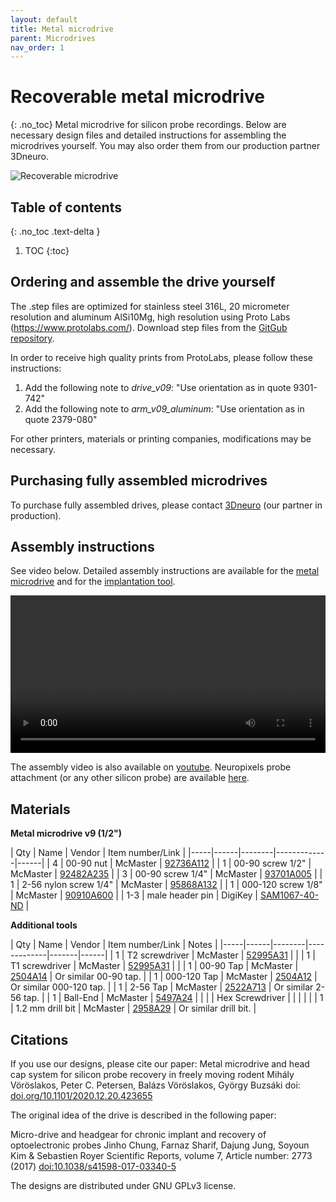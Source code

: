 ```yaml
---
layout: default
title: Metal microdrive
parent: Microdrives
nav_order: 1
---
```


# Recoverable metal microdrive
{: .no_toc}
Metal microdrive for silicon probe recordings. Below are necessary design files and detailed instructions for assembling the microdrives yourself. You may also order them from our production partner 3Dneuro. 

![Recoverable microdrive](https://buzsakilab.github.io/3d_print_designs/images/recoverable_microdrive.jpg)

## Table of contents
{: .no_toc .text-delta }

1. TOC
{:toc}

## Ordering and assemble the drive yourself
The .step files are optimized for stainless steel 316L, 20 micrometer resolution and aluminum AlSi10Mg, high resolution using Proto Labs (https://www.protolabs.com/). Download step files from the [GitGub repository](https://github.com/buzsakilab/3d_print_designs/tree/master/Microdrives/Metal_recoverable).

In order to receive high quality prints from ProtoLabs, please follow these instructions:

1. Add the following note to _drive_v09_: "Use orientation as in quote 9301-742"
2. Add the following note to _arm_v09_aluminum_: "Use orientation as in quote 2379-080"

For other printers, materials or printing companies, modifications may be necessary.

## Purchasing fully assembled microdrives
To purchase fully assembled drives, please contact [3Dneuro](https://www.3dneuro.com/2021/04/23/new-metal-microdrive-in-collaboration-with-the-buzsaki-lab/) (our partner in production).

## Assembly instructions 
See video below. Detailed assembly instructions are available for the [metal microdrive](https://github.com/buzsakilab/3d_print_designs/raw/master/Microdrives/Metal_recoverable/assembly_instructions_implantation_tool_metal_v9.pdf) and for the [implantation tool](https://github.com/buzsakilab/3d_print_designs/raw/master/Microdrives/Metal_recoverable/assembly_instructions_implantation_tool_metal_v9.pdf).

<video width="100%" height="auto" controls="controls">
  <source src="https://buzsakilab.com/3d_print_designs/Figure1-video1.mp4" type="video/mp4">
</video>

The assembly video is also available on [youtube](https://www.youtube.com/watch?v=poEjWvFrr5g). Neuropixels probe attachment (or any other silicon probe) are available [here](https://www.youtube.com/watch?v=MpPdWJEo7Fo).

## Materials

__Metal microdrive v9 (1/2")__ 

| Qty | Name | Vendor | Item number/Link |
|-----|------|--------|-------------|------|
| 4 | 00-90 nut | McMaster | [92736A112](https://www.mcmaster.com/92736a112) |
| 1 | 00-90 screw 1/2" | McMaster | [92482A235](https://www.mcmaster.com/92482a235/) |
| 3 | 00-90 screw 1/4" | McMaster | [93701A005](https://www.mcmaster.com/93701A005/) |
| 1 | 2-56 nylon screw 1/4" | McMaster | [95868A132](https://www.mcmaster.com/95868A132/) |
| 1 | 000-120 screw 1/8" | McMaster | [90910A600](https://www.mcmaster.com/93701a005) |
| 1-3 | male header pin | DigiKey | [SAM1067-40-ND](https://www.digikey.com/products/en?keywords=SAM1067-40-ND) |


__Additional tools__ 

| Qty | Name | Vendor | Item number/Link | Notes |
|-----|------|--------|-------------|-------|------|
| 1 | T2 screwdriver | McMaster | [52995A31](https://www.mcmaster.com/52995a31) |  | 
| 1 | T1 screwdriver | McMaster | [52995A31](https://www.mcmaster.com/52995a31) |  | 
| 1 | 00-90 Tap      | McMaster | [2504A14](https://www.mcmaster.com/2504A14/) | Or similar 00-90 tap. |
| 1 | 000-120 Tap    | McMaster | [2504A12](https://www.mcmaster.com/2504A12/) | Or similar 000-120 tap. |
| 1 | 2-56 Tap       | McMaster | [2522A713](https://www.mcmaster.com/2522A713/) | Or similar 2-56 tap. |
| 1 | Ball-End       | McMaster | [5497A24](https://www.mcmaster.com/5497A24/) |  | 
|   | Hex Screwdriver |  |  |  |  | 
| 1 | 1.2 mm drill bit |  McMaster | [2958A29](https://www.mcmaster.com/2958a29) | Or similar drill bit. | 


## Citations
If you use our designs, please cite our paper: 
Metal microdrive and head cap system for silicon probe recovery in freely moving rodent Mihály Vöröslakos, Peter C. Petersen, Balázs Vöröslakos, György Buzsáki doi: [doi.org/10.1101/2020.12.20.423655](https://doi.org/10.1101/2020.12.20.423655)

The original idea of the drive is described in the following paper:

Micro-drive and headgear for chronic implant and recovery of optoelectronic probes Jinho Chung, Farnaz Sharif, Dajung Jung, Soyoun Kim & Sebastien Royer Scientific Reports, volume 7, Article number: 2773 (2017) [doi:10.1038/s41598-017-03340-5](https://doi.org/10.1038/s41598-017-03340-5)

The designs are distributed under GNU GPLv3 license.